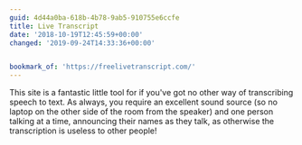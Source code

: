 ```yaml
---
guid: 4d44a0ba-618b-4b78-9ab5-910755e6ccfe
title: Live Transcript
date: '2018-10-19T12:45:59+00:00'
changed: '2019-09-24T14:33:36+00:00'


bookmark_of: 'https://freelivetranscript.com/'
---
```



This site is a fantastic little tool for if you've got no other way of transcribing speech to text. As always, you require an excellent sound source (so no laptop on the other side of the room from the speaker) and one person talking at a time, announcing their names as they talk, as otherwise the transcription is useless to other people!
